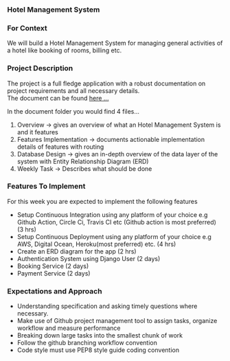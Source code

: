 ### Hotel Management System

### For Context

We will build a Hotel Management System for managing general activities of a hotel like booking of rooms, billing etc.

### Project Description

The project is a full fledge application with a robust documentation on project requirements and all necessary details. <br/>
The document can be found  [here ...](https://drive.google.com/drive/u/1/folders/13KFOdmKH1catI1kH9KtUZp5YSTqe3PAy)

In the document folder you would find 4 files...

1. Overview → gives an overview of what an Hotel Management System is and it features
2. Features Implementation → documents actionable implementation details of features with routing
3. Database Design → gives an in-depth overview of the data layer of the system with Entity Relationship Diagram (ERD)
4. Weekly Task → Describes what should be done

### Features To Implement

For this week you are expected to implement the following features

- Setup Continuous Integration using any platform of your choice e.g Github Action, Circle Ci, Travis CI etc (Github action is most preferred) (3 hrs)
- Setup Continuous Deployment using any platform of your choice e.g AWS, Digital Ocean, Heroku(most preferred) etc. (4 hrs)
- Create an ERD diagram for the app (2 hrs)
- Authentication System using Django User (2 days)
- Booking Service (2 days)
- Payment Service (2 days)

### Expectations and Approach

- Understanding specification and asking timely questions where necessary.
- Make use of Github project management tool to assign tasks, organize workflow and measure performance
- Breaking down large tasks into the smallest chunk of work
- Follow the github branching workflow convention
- Code style must use PEP8 style guide coding convention
